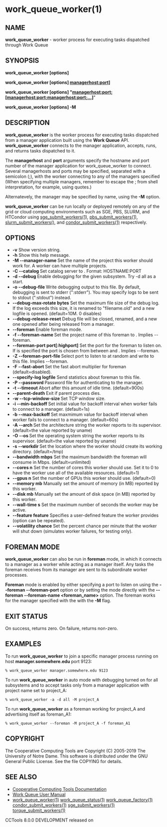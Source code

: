 






















# work_queue_worker(1)

## NAME
**work_queue_worker** - worker process for executing tasks
dispatched through Work Queue

## SYNOPSIS
****work_queue_worker [options] <managerhost> <port>****

****work_queue_worker [options] <managerhost:port]>****

****work_queue_worker [options] "<managerhost:port;[managerhost:port;managerhost:port;...]>****"

****work_queue_worker [options] -M <projectname>****

## DESCRIPTION

**work_queue_worker** is the worker process for executing tasks dispatched
from a manager application built using the **Work Queue** API. **work_queue_worker**
connects to the manager application, accepts, runs, and returns tasks dispatched to it.



The **managerhost** and **port** arguments specify the hostname and port
number of the manager application for work_queue_worker to connect. Several
managerhosts and ports may be specified, separated with a semicolon (;), with the
worker connecting to any of the managers specified (When specifying multiple
managers, remember to escape the ; from shell interpretation, for example, using
quotes.)

Alternatevely, the manager may be specified by name, using the **-M** option.



**work_queue_worker** can be run locally or deployed remotely on any of the
grid or cloud computing environments such as SGE, PBS, SLURM, and HTCondor using
[sge_submit_workers(1)](sge_submit_workers.md), [pbs_submit_workers(1)](pbs_submit_workers.md), [slurm_submit_workers()](slurm_submit_workers.md), and [condor_submit_workers(1)](condor_submit_workers.md) respectively.

## OPTIONS

- **-v** Show version string.
- **-h** Show this help message.
- **-M --manager-name <name>** Set the name of the project this worker should work for.  A worker can have multiple projects.
- **-C --catalog <catalog>** Set catalog server to <catalog>. Format: HOSTNAME:PORT
- **-d --debug <flag>** Enable debugging for the given subsystem. Try -d all as a start.
- **-o --debug-file <file>** Write debugging output to this file. By default, debugging is sent to stderr (":stderr"). You may specify logs to be sent to stdout (":stdout") instead.
- **--debug-max-rotate bytes** Set the maximum file size of the debug log.  If the log exceeds this size, it is renamed to "filename.old" and a new logfile is opened.  (default=10M. 0 disables)
- **--debug-release-reset** Debug file will be closed, renamed, and a new one opened after being released from a manager.
- **--foreman** Enable foreman mode.
- **-f --foreman-name <name>** Set the project name of this foreman to <project>. Implies --foreman.
- **--foreman-port port[:highport]**  Set the port for the foreman to listen on.  If <highport> is specified the port is chosen from between <port> and <highport>. Implies --foreman.
- **-Z --foreman-port-file <file>** Select port to listen to at random and write to this file.  Implies --foreman.
- **-F --fast-abort <mult>** Set the fast abort multiplier for foreman (default=disabled).
- **--specify-log logfile** Send statistics about foreman to this file.
- **-P --password <pwfile>** Password file for authenticating to the manager.
- **-t --timeout <time>** Abort after this amount of idle time. (default=900s)
- **--parent-death** Exit if parent process dies.
- **-w --tcp-window-size <size>** Set TCP window size.
- **-i --min-backoff <time>** Set initial value for backoff interval when worker fails to connect to a manager. (default=1s)
- **-b --max-backoff <time>** Set maxmimum value for backoff interval when worker fails to connect to a manager. (default=60s)
- **-A --arch <arch>** Set the architecture string the worker reports to its supervisor. (default=the value reported by uname)
- **-O --os <os>** Set the operating system string the worker reports to its supervisor. (default=the value reported by uname)
- **-s --workdir <path>** Set the location where the worker should create its working directory. (default=/tmp)
- **--bandwidth mbps** Set the maximum bandwidth the foreman will consume in Mbps. (default=unlimited)
- **--cores n** Set the number of cores this worker should use.  Set it to 0 to have the worker use all of the available resources. (default=1)
- **--gpus n** Set the number of GPUs this worker should use. (default=0)
- **--memory mb** Manually set the amount of memory (in MB) reported by this worker.
- **--disk mb** Manually set the amount of disk space (in MB) reported by this worker.
- **--wall-time s** Set the maximum number of seconds the worker may be active.
- **--feature feature** Specifies a user-defined feature the worker provides (option can be repeated).
- **--volatility chance** Set the percent chance per minute that the worker will shut down (simulates worker failures, for testing only).


## FOREMAN MODE

**work_queue_worker** can also be run in **foreman** mode, in which it connects to a
manager as a worker while acting as a manager itself.  Any tasks the foreman receives from
its manager are sent to its subordinate worker processes.



**Foreman** mode is enabled by either specifying a port to listen on using the **--foreman --foreman-port <port>** option or by
setting the mode directly with the **--foreman --foreman-name <foreman_name>**
option.  The foreman works for the manager specified with the with the **-M <project name>** flag.

## EXIT STATUS
On success, returns zero.  On failure, returns non-zero.

## EXAMPLES

To run **work_queue_worker** to join a specific manager process running on host **manager.somewhere.edu** port 9123:
```
% work_queue_worker manager.somewhere.edu 9123
```

To run **work_queue_worker** in auto mode with debugging turned on for all subsystems and
to accept tasks only from a manager application with project name set to project_A:
```
% work_queue_worker -a -d all -M project_A
```

To run **work_queue_worker** as a foreman working for project_A and advertising itself as foreman_A1:
```
% work_queue_worker --foreman -M project_A -f foreman_A1
```

## COPYRIGHT

The Cooperative Computing Tools are Copyright (C) 2005-2019 The University of Notre Dame.  This software is distributed under the GNU General Public License.  See the file COPYING for details.

## SEE ALSO


- [Cooperative Computing Tools Documentation]("../index.html")
- [Work Queue User Manual]("../workqueue.html")
- [work_queue_worker(1)](work_queue_worker.md) [work_queue_status(1)](work_queue_status.md) [work_queue_factory(1)](work_queue_factory.md) [condor_submit_workers(1)](condor_submit_workers.md) [sge_submit_workers(1)](sge_submit_workers.md) [torque_submit_workers(1)](torque_submit_workers.md) 


CCTools 8.0.0 DEVELOPMENT released on 
